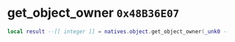 # get_object_owner `0x48B36E07`

```lua
local result --[[ integer ]] = natives.object.get_object_owner(_unk0 --[[ integer ]])
```